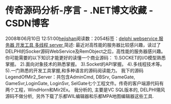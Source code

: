 
# 传奇源码分析-序言 - .NET博文收藏 - CSDN博客


2008年06月10日 12:51:00[hejishan](https://me.csdn.net/hejishan)阅读数：2054标签：[delphi																](https://so.csdn.net/so/search/s.do?q=delphi&t=blog)[webservice																](https://so.csdn.net/so/search/s.do?q=webservice&t=blog)[服务器																](https://so.csdn.net/so/search/s.do?q=服务器&t=blog)[开发工具																](https://so.csdn.net/so/search/s.do?q=开发工具&t=blog)[多线程																](https://so.csdn.net/so/search/s.do?q=多线程&t=blog)[server																](https://so.csdn.net/so/search/s.do?q=server&t=blog)[
							](https://so.csdn.net/so/search/s.do?q=多线程&t=blog)[
																															](https://so.csdn.net/so/search/s.do?q=开发工具&t=blog)
[
				](https://so.csdn.net/so/search/s.do?q=服务器&t=blog)
[
			](https://so.csdn.net/so/search/s.do?q=服务器&t=blog)
[
		](https://so.csdn.net/so/search/s.do?q=webservice&t=blog)
[
	](https://so.csdn.net/so/search/s.do?q=delphi&t=blog)
简述:
最近对高性能的服务器比较感兴趣，读过了DELPHI的Socker源码WebService及RemObject之后，高性能的服务器感兴趣。
你可能需要的以下知识才能更好的读懂一个商业源码：
1).SOCKET的I/O模型熟悉掌握。
2).面向对象技术的熟悉掌握。
3).Socket的API掌握。
4).多线程技术等。
5).一门熟悉的开发工具掌握,和多种语言的源码阅读能力。
我下的源码LegendOfMir2_Server：共包含AdminCmd, DBSrv, GameGate, GameSvr,LoginGate, LoginSvr, SelGate七个工程文件。传奇的客户端源代码有两个工程，WindHorn和Mir2Ex。
我分析的, 主要是VC SQL版本的, DELPHI翎风源码不做分析,  另外下载了乐都WIL编辑器和乐都MPA地图编辑器这些工具.



